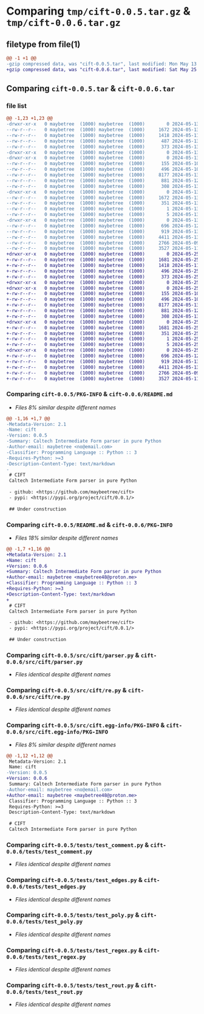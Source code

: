 # Comparing `tmp/cift-0.0.5.tar.gz` & `tmp/cift-0.0.6.tar.gz`

## filetype from file(1)

```diff
@@ -1 +1 @@
-gzip compressed data, was "cift-0.0.5.tar", last modified: Mon May 13 11:29:05 2024, max compression
+gzip compressed data, was "cift-0.0.6.tar", last modified: Sat May 25 07:45:41 2024, max compression
```

## Comparing `cift-0.0.5.tar` & `cift-0.0.6.tar`

### file list

```diff
@@ -1,23 +1,23 @@
-drwxr-xr-x   0 maybetree  (1000) maybetree  (1000)        0 2024-05-13 11:29:05.896566 cift-0.0.5/
--rw-r--r--   0 maybetree  (1000) maybetree  (1000)     1672 2024-05-13 11:29:05.896566 cift-0.0.5/PKG-INFO
--rw-r--r--   0 maybetree  (1000) maybetree  (1000)     1418 2024-05-11 10:35:09.000000 cift-0.0.5/README.md
--rw-r--r--   0 maybetree  (1000) maybetree  (1000)      487 2024-05-13 11:27:53.000000 cift-0.0.5/pyproject.toml
--rw-r--r--   0 maybetree  (1000) maybetree  (1000)      373 2024-05-13 11:29:05.897566 cift-0.0.5/setup.cfg
-drwxr-xr-x   0 maybetree  (1000) maybetree  (1000)        0 2024-05-13 11:29:05.892566 cift-0.0.5/src/
-drwxr-xr-x   0 maybetree  (1000) maybetree  (1000)        0 2024-05-13 11:29:05.894566 cift-0.0.5/src/cift/
--rw-r--r--   0 maybetree  (1000) maybetree  (1000)      155 2024-05-10 08:03:12.000000 cift-0.0.5/src/cift/__init__.py
--rw-r--r--   0 maybetree  (1000) maybetree  (1000)      496 2024-05-10 11:58:02.000000 cift-0.0.5/src/cift/err.py
--rw-r--r--   0 maybetree  (1000) maybetree  (1000)     8177 2024-05-13 11:17:43.000000 cift-0.0.5/src/cift/parser.py
--rw-r--r--   0 maybetree  (1000) maybetree  (1000)      881 2024-05-12 18:22:45.000000 cift-0.0.5/src/cift/re.py
--rw-r--r--   0 maybetree  (1000) maybetree  (1000)      308 2024-05-13 11:17:53.000000 cift-0.0.5/src/cift/types.py
-drwxr-xr-x   0 maybetree  (1000) maybetree  (1000)        0 2024-05-13 11:29:05.896566 cift-0.0.5/src/cift.egg-info/
--rw-r--r--   0 maybetree  (1000) maybetree  (1000)     1672 2024-05-13 11:29:05.000000 cift-0.0.5/src/cift.egg-info/PKG-INFO
--rw-r--r--   0 maybetree  (1000) maybetree  (1000)      351 2024-05-13 11:29:05.000000 cift-0.0.5/src/cift.egg-info/SOURCES.txt
--rw-r--r--   0 maybetree  (1000) maybetree  (1000)        1 2024-05-13 11:29:05.000000 cift-0.0.5/src/cift.egg-info/dependency_links.txt
--rw-r--r--   0 maybetree  (1000) maybetree  (1000)        5 2024-05-13 11:29:05.000000 cift-0.0.5/src/cift.egg-info/top_level.txt
-drwxr-xr-x   0 maybetree  (1000) maybetree  (1000)        0 2024-05-13 11:29:05.896566 cift-0.0.5/tests/
--rw-r--r--   0 maybetree  (1000) maybetree  (1000)      696 2024-05-12 18:23:58.000000 cift-0.0.5/tests/test_comment.py
--rw-r--r--   0 maybetree  (1000) maybetree  (1000)      919 2024-05-13 11:27:34.000000 cift-0.0.5/tests/test_edges.py
--rw-r--r--   0 maybetree  (1000) maybetree  (1000)     4411 2024-05-13 10:12:39.000000 cift-0.0.5/tests/test_poly.py
--rw-r--r--   0 maybetree  (1000) maybetree  (1000)     2766 2024-05-09 15:50:10.000000 cift-0.0.5/tests/test_regex.py
--rw-r--r--   0 maybetree  (1000) maybetree  (1000)     3527 2024-05-11 10:51:04.000000 cift-0.0.5/tests/test_rout.py
+drwxr-xr-x   0 maybetree  (1000) maybetree  (1000)        0 2024-05-25 07:45:41.171419 cift-0.0.6/
+-rw-r--r--   0 maybetree  (1000) maybetree  (1000)     1681 2024-05-25 07:45:41.171419 cift-0.0.6/PKG-INFO
+-rw-r--r--   0 maybetree  (1000) maybetree  (1000)     1418 2024-05-11 10:35:09.000000 cift-0.0.6/README.md
+-rw-r--r--   0 maybetree  (1000) maybetree  (1000)      496 2024-05-25 07:44:57.000000 cift-0.0.6/pyproject.toml
+-rw-r--r--   0 maybetree  (1000) maybetree  (1000)      373 2024-05-25 07:45:41.171419 cift-0.0.6/setup.cfg
+drwxr-xr-x   0 maybetree  (1000) maybetree  (1000)        0 2024-05-25 07:45:41.163419 cift-0.0.6/src/
+drwxr-xr-x   0 maybetree  (1000) maybetree  (1000)        0 2024-05-25 07:45:41.168419 cift-0.0.6/src/cift/
+-rw-r--r--   0 maybetree  (1000) maybetree  (1000)      155 2024-05-10 08:03:12.000000 cift-0.0.6/src/cift/__init__.py
+-rw-r--r--   0 maybetree  (1000) maybetree  (1000)      496 2024-05-10 11:58:02.000000 cift-0.0.6/src/cift/err.py
+-rw-r--r--   0 maybetree  (1000) maybetree  (1000)     8177 2024-05-13 11:17:43.000000 cift-0.0.6/src/cift/parser.py
+-rw-r--r--   0 maybetree  (1000) maybetree  (1000)      881 2024-05-12 18:22:45.000000 cift-0.0.6/src/cift/re.py
+-rw-r--r--   0 maybetree  (1000) maybetree  (1000)      308 2024-05-13 11:17:53.000000 cift-0.0.6/src/cift/types.py
+drwxr-xr-x   0 maybetree  (1000) maybetree  (1000)        0 2024-05-25 07:45:41.170419 cift-0.0.6/src/cift.egg-info/
+-rw-r--r--   0 maybetree  (1000) maybetree  (1000)     1681 2024-05-25 07:45:41.000000 cift-0.0.6/src/cift.egg-info/PKG-INFO
+-rw-r--r--   0 maybetree  (1000) maybetree  (1000)      351 2024-05-25 07:45:41.000000 cift-0.0.6/src/cift.egg-info/SOURCES.txt
+-rw-r--r--   0 maybetree  (1000) maybetree  (1000)        1 2024-05-25 07:45:41.000000 cift-0.0.6/src/cift.egg-info/dependency_links.txt
+-rw-r--r--   0 maybetree  (1000) maybetree  (1000)        5 2024-05-25 07:45:41.000000 cift-0.0.6/src/cift.egg-info/top_level.txt
+drwxr-xr-x   0 maybetree  (1000) maybetree  (1000)        0 2024-05-25 07:45:41.170419 cift-0.0.6/tests/
+-rw-r--r--   0 maybetree  (1000) maybetree  (1000)      696 2024-05-12 18:23:58.000000 cift-0.0.6/tests/test_comment.py
+-rw-r--r--   0 maybetree  (1000) maybetree  (1000)      919 2024-05-13 11:27:34.000000 cift-0.0.6/tests/test_edges.py
+-rw-r--r--   0 maybetree  (1000) maybetree  (1000)     4411 2024-05-13 10:12:39.000000 cift-0.0.6/tests/test_poly.py
+-rw-r--r--   0 maybetree  (1000) maybetree  (1000)     2766 2024-05-09 15:50:10.000000 cift-0.0.6/tests/test_regex.py
+-rw-r--r--   0 maybetree  (1000) maybetree  (1000)     3527 2024-05-11 10:51:04.000000 cift-0.0.6/tests/test_rout.py
```

### Comparing `cift-0.0.5/PKG-INFO` & `cift-0.0.6/README.md`

 * *Files 8% similar despite different names*

```diff
@@ -1,16 +1,7 @@
-Metadata-Version: 2.1
-Name: cift
-Version: 0.0.5
-Summary: Caltech Intermediate Form parser in pure Python
-Author-email: maybetree <no@email.com>
-Classifier: Programming Language :: Python :: 3
-Requires-Python: >=3
-Description-Content-Type: text/markdown
-
 # CIFT
 Caltech Intermediate Form parser in pure Python
 
 - github: <https://github.com/maybeetree/cift>
 - pypi: <https://pypi.org/project/cift/0.0.1/>
 
 ## Under construction
```

### Comparing `cift-0.0.5/README.md` & `cift-0.0.6/PKG-INFO`

 * *Files 18% similar despite different names*

```diff
@@ -1,7 +1,16 @@
+Metadata-Version: 2.1
+Name: cift
+Version: 0.0.6
+Summary: Caltech Intermediate Form parser in pure Python
+Author-email: maybetree <maybetree48@proton.me>
+Classifier: Programming Language :: Python :: 3
+Requires-Python: >=3
+Description-Content-Type: text/markdown
+
 # CIFT
 Caltech Intermediate Form parser in pure Python
 
 - github: <https://github.com/maybeetree/cift>
 - pypi: <https://pypi.org/project/cift/0.0.1/>
 
 ## Under construction
```

### Comparing `cift-0.0.5/src/cift/parser.py` & `cift-0.0.6/src/cift/parser.py`

 * *Files identical despite different names*

### Comparing `cift-0.0.5/src/cift/re.py` & `cift-0.0.6/src/cift/re.py`

 * *Files identical despite different names*

### Comparing `cift-0.0.5/src/cift.egg-info/PKG-INFO` & `cift-0.0.6/src/cift.egg-info/PKG-INFO`

 * *Files 8% similar despite different names*

```diff
@@ -1,12 +1,12 @@
 Metadata-Version: 2.1
 Name: cift
-Version: 0.0.5
+Version: 0.0.6
 Summary: Caltech Intermediate Form parser in pure Python
-Author-email: maybetree <no@email.com>
+Author-email: maybetree <maybetree48@proton.me>
 Classifier: Programming Language :: Python :: 3
 Requires-Python: >=3
 Description-Content-Type: text/markdown
 
 # CIFT
 Caltech Intermediate Form parser in pure Python
```

### Comparing `cift-0.0.5/tests/test_comment.py` & `cift-0.0.6/tests/test_comment.py`

 * *Files identical despite different names*

### Comparing `cift-0.0.5/tests/test_edges.py` & `cift-0.0.6/tests/test_edges.py`

 * *Files identical despite different names*

### Comparing `cift-0.0.5/tests/test_poly.py` & `cift-0.0.6/tests/test_poly.py`

 * *Files identical despite different names*

### Comparing `cift-0.0.5/tests/test_regex.py` & `cift-0.0.6/tests/test_regex.py`

 * *Files identical despite different names*

### Comparing `cift-0.0.5/tests/test_rout.py` & `cift-0.0.6/tests/test_rout.py`

 * *Files identical despite different names*

